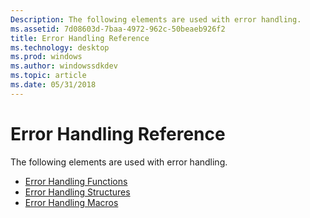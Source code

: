 ```yaml
---
Description: The following elements are used with error handling.
ms.assetid: 7d08603d-7baa-4972-962c-50beaeb926f2
title: Error Handling Reference
ms.technology: desktop
ms.prod: windows
ms.author: windowssdkdev
ms.topic: article
ms.date: 05/31/2018
---
```


# Error Handling Reference

The following elements are used with error handling.

-   [Error Handling Functions](error-handling-functions.md)
-   [Error Handling Structures](error-handling-structures.md)
-   [Error Handling Macros](error-handling-macro.md)

 

 



